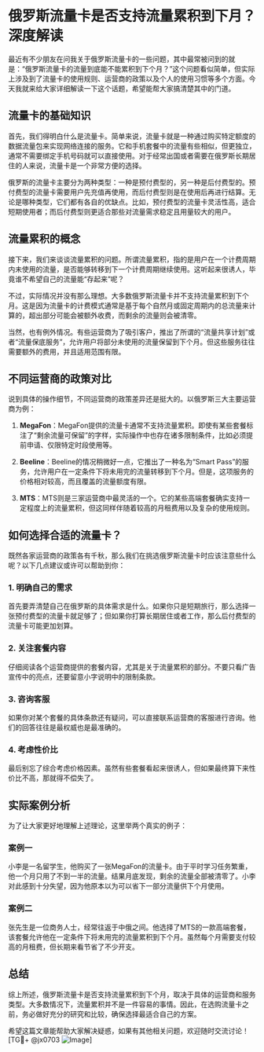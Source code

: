 # 俄罗斯流量卡是否支持流量累积到下月？深度解读

最近有不少朋友在问我关于俄罗斯流量卡的一些问题，其中最常被问到的就是：“俄罗斯流量卡的流量到底能不能累积到下个月？”这个问题看似简单，但实际上涉及到了流量卡的使用规则、运营商的政策以及个人的使用习惯等多个方面。今天我就来给大家详细解读一下这个话题，希望能帮大家搞清楚其中的门道。

## 流量卡的基础知识

首先，我们得明白什么是流量卡。简单来说，流量卡就是一种通过购买特定额度的数据流量包来实现网络连接的服务。它和手机套餐中的流量有些相似，但更独立，通常不需要绑定手机号码就可以直接使用。对于经常出国或者需要在俄罗斯长期居住的人来说，流量卡是一个非常方便的选择。

俄罗斯的流量卡主要分为两种类型：一种是预付费型的，另一种是后付费型的。预付费型的流量卡需要用户先充值再使用，而后付费型则是在使用后再进行结算。无论是哪种类型，它们都有各自的优缺点。比如，预付费型的流量卡灵活性高，适合短期使用者；而后付费型则更适合那些对流量需求稳定且用量较大的用户。

## 流量累积的概念

接下来，我们来谈谈流量累积的问题。所谓流量累积，指的是用户在一个计费周期内未使用的流量，是否能够转移到下一个计费周期继续使用。这听起来很诱人，毕竟谁不希望自己的流量能“存起来”呢？

不过，实际情况并没有那么理想。大多数俄罗斯流量卡并不支持流量累积到下个月。这是因为流量卡的计费模式通常是基于每个自然月或固定周期内的总流量来计算的，超出部分可能会被额外收费，而剩余的流量则会被清零。

当然，也有例外情况。有些运营商为了吸引客户，推出了所谓的“流量共享计划”或者“流量保底服务”，允许用户将部分未使用的流量保留到下个月。但这些服务往往需要额外的费用，并且适用范围有限。

## 不同运营商的政策对比

说到具体的操作细节，不同运营商的政策差异还是挺大的。以俄罗斯三大主要运营商为例：

1. **MegaFon**：MegaFon提供的流量卡通常不支持流量累积。即使有某些套餐标注了“剩余流量可保留”的字样，实际操作中也存在诸多限制条件，比如必须提前申请、仅限特定时段使用等。

2. **Beeline**：Beeline的情况稍微好一点，它推出了一种名为“Smart Pass”的服务，允许用户在一定条件下将未用完的流量转移到下个月。但是，这项服务的价格相对较高，而且覆盖的流量额度有限。

3. **MTS**：MTS则是三家运营商中最灵活的一个。它的某些高端套餐确实支持一定程度上的流量累积，但这同样伴随着较高的月租费用以及复杂的使用规则。

## 如何选择合适的流量卡？

既然各家运营商的政策各有千秋，那么我们在挑选俄罗斯流量卡时应该注意些什么呢？以下几点建议或许可以帮助到你：

### 1. 明确自己的需求
首先要弄清楚自己在俄罗斯的具体需求是什么。如果你只是短期旅行，那么选择一张预付费型的流量卡就足够了；但如果你打算长期居住或者工作，那么后付费型的流量卡可能更加划算。

### 2. 关注套餐内容
仔细阅读各个运营商提供的套餐内容，尤其是关于流量累积的部分。不要只看广告宣传中的亮点，还要留意小字说明中的限制条款。

### 3. 咨询客服
如果你对某个套餐的具体条款还有疑问，可以直接联系运营商的客服进行咨询。他们的回答往往是最权威也是最准确的。

### 4. 考虑性价比
最后别忘了综合考虑价格因素。虽然有些套餐看起来很诱人，但如果最终算下来性价比不高，那就得不偿失了。

## 实际案例分析

为了让大家更好地理解上述理论，这里举两个真实的例子：

### 案例一
小李是一名留学生，他购买了一张MegaFon的流量卡。由于平时学习任务繁重，他一个月只用了不到一半的流量。结果月底发现，剩余的流量全部被清零了。小李对此感到十分失望，因为他原本以为可以省下一部分流量供下个月使用。

### 案例二
张先生是一位商务人士，经常往返于中俄之间。他选择了MTS的一款高端套餐，该套餐允许他在一定条件下将未用完的流量累积到下个月。虽然每个月需要支付较高的月租费，但长期来看节省了不少开支。

## 总结

综上所述，俄罗斯流量卡是否支持流量累积到下个月，取决于具体的运营商和服务类型。大多数情况下，流量累积并不是一件容易的事情。因此，在选购流量卡之前，务必做好充分的研究和比较，确保选择最适合自己的方案。

希望这篇文章能帮助大家解决疑惑，如果有其他相关问题，欢迎随时交流讨论！[TG💪+ @jx0703 ![Image](https://github.com/user-attachments/assets/dbca1d08-cadb-493c-b0ec-ad6f7a83f270)]